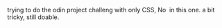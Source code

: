 trying to do the odin project challeng with only CSS,
No <img> in this one.
a bit tricky, still doable. 
